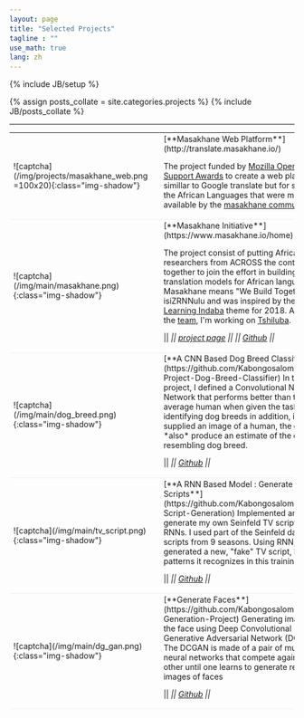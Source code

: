 ```yaml
---
layout: page
title: "Selected Projects"
tagline : ""
use_math: true
lang: zh
---
```

{% include JB/setup %}

{% assign posts_collate = site.categories.projects %}
{% include JB/posts_collate %}

--- 

<link rel="stylesheet" href="/glyphicons/css/glyphicons.css" />

<table style="width:100%">
<col width="20%">
<col width="10">
<col >

<tr style="border-bottom:1pt solid #eee">
<td markdown="1">
![captcha](/img/projects/masakhane_web.png =100x20){:class="img-shadow"}
</td>
<td></td>
<td markdown="1">
[**Masakhane Web Platform**](http://translate.masakhane.io/)

The project funded by [Mozilla Open Source Support Awards](https://www.mozilla.org/en-US/moss/) to create a web platform simillar to Google translate but for sollenli the African Languages that were made available by the [masakhane community](https://www.masakhane.io/).

<tr style="border-bottom:1pt solid #eee">
<td markdown="1">
![captcha](/img/main/masakhane.png){:class="img-shadow"}
</td>
<td></td>
<td markdown="1">
[**Masakhane Initiative**](https://www.masakhane.io/home)

The project consist of putting African researchers from ACROSS the continent together to join the effort in building translation models for African languages. Masakhane means "We Build Together" in isiZRNNulu and was inspired by the [Deep Learning Indaba](http://www.deeplearningindaba.com/) theme for 2018. 
As part of the [team](https://www.masakhane.io/community), I'm working on [Tshiluba](https://en.wikipedia.org/wiki/Luba-Kasai_language).

|| <em class="icon-home"/> || [project page](https://www.masakhane.io/home) || <em class="icon-github"/> || [Github](https://github.com/masakhane-io/masakhane) ||
</td> 
</tr>

<tr style="border-bottom:1pt solid #eee">
<td markdown="1">
![captcha](/img/main/dog_breed.png){:class="img-shadow"}
</td>
<td></td>
<td markdown="1">
[**A CNN Based Dog Breed Classifier**](https://github.com/Kabongosalomon/CNN-Project-Dog-Breed-Classifier)
In this project, I defined a Convolutional Neural Network that performs better than the average human when given the task of identifying dog breeds in addition, if supplied an image of a human, the code will *also* produce an estimate of the closest-resembling dog breed.

|| <em class="icon-home"/> || [Github](https://github.com/Kabongosalomon/CNN-Project-Dog-Breed-Classifier) ||
</td> 
</tr>

<tr style="border-bottom:1pt solid #eee">
<td markdown="1">
![captcha](/img/main/tv_script.png){:class="img-shadow"}
</td>
<td></td>
<td markdown="1">
[**A RNN Based Model : Generate TV Scripts**](https://github.com/Kabongosalomon/Tv-Script-Generation)
Implemented an RNN to generate my own Seinfeld TV scripts using RNNs. I used part of the Seinfeld dataset of scripts from 9 seasons. Using RNN, I generated a new, "fake" TV script, based on patterns it recognizes in this training data.

|| <em class="icon-home"/> || [Github](https://github.com/Kabongosalomon/Tv-Script-Generation) ||
</td> 
</tr>

<tr style="border-bottom:1pt solid #eee">
<td markdown="1">
![captcha](/img/main/dg_gan.png){:class="img-shadow"}
</td>
<td></td>
<td markdown="1">
[**Generate Faces**](https://github.com/Kabongosalomon/Face-Generation-Project)
Generating images of the face using Deep Convolutional Generative Adversarial Network (DCGAN). The DCGAN is made of a pair of multilayer neural networks that compete against each other until one learns to generate realistic images of faces

|| <em class="icon-home"/> || [Github](https://github.com/Kabongosalomon/Face-Generation-Project) ||
</td> 
</tr>

<!-- 
<tr height="25"/>
<tr style="border-bottom:1pt solid #eee" >
<td markdown="1">
![arcam](/img/main/arcam.gif){:class="img-shadow"}
</td>
<td></td>
<td markdown="1">
**AR Camera: An Augmented Reality Prototype for Mobile Devices of Lenovo.**
- Prototyped an application with an AR effect for QR code or a dish of food, to improve user experience.
- Developed detection, tracking and stereo algorithms to obtain a real-time and smooth effect.

|| <em class="icon-film"/> || [video demo](https://youtu.be/XUTCowMHSQs) ||

</td> 
</tr> -->


</table>

<style type="text/css">
td {
    border: 0.5px;
    vertical-align: center;
    text-align: left;
}
</style>
